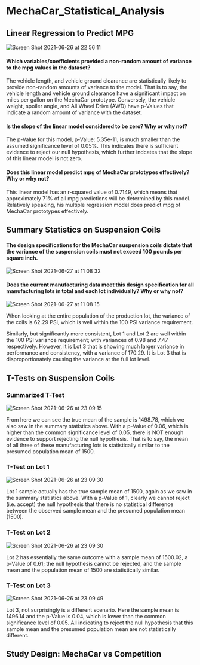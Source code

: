 # MechaCar_Statistical_Analysis


## Linear Regression to Predict MPG

![Screen Shot 2021-06-26 at 22 56 11](https://user-images.githubusercontent.com/79731109/123551282-b7fdc700-d736-11eb-9365-b7d061338e93.png)


#### Which variables/coefficients provided a non-random amount of variance to the mpg values in the dataset?

The vehicle length, and vehicle ground clearance are statistically likely to provide non-random amounts of variance to the model. That is to say, the vehicle length and vehicle ground clearance have a significant impact on miles per gallon on the MechaCar prototype. Conversely, the vehicle weight, spoiler angle, and All Wheel Drive (AWD) have p-Values that indicate a random amount of variance with the dataset.

#### Is the slope of the linear model considered to be zero? Why or why not?

The p-Value for this model, p-Value: 5.35e-11, is much smaller than the assumed significance level of 0.05%. This indicates there is sufficient evidence to reject our null hypothesis, which further indcates that the slope of this linear model is not zero.
#### Does this linear model predict mpg of MechaCar prototypes effectively? Why or why not?

This linear model has an r-squared value of 0.7149, which means that approximately 71% of all mpg predictions will be determined by this model. Relatively speaking, his multiple regression model does predict mpg of MechaCar prototypes effectively.

## Summary Statistics on Suspension Coils

#### The design specifications for the MechaCar suspension coils dictate that the variance of the suspension coils must not exceed 100 pounds per square inch. 

![Screen Shot 2021-06-27 at 11 08 32](https://user-images.githubusercontent.com/79731109/123551593-1f684680-d738-11eb-9ce9-604def5920c0.png)

#### Does the current manufacturing data meet this design specification for all manufacturing lots in total and each lot individually? Why or why not?

![Screen Shot 2021-06-27 at 11 08 15](https://user-images.githubusercontent.com/79731109/123551603-25f6be00-d738-11eb-9946-2fc102279609.png)

When looking at the entire population of the production lot, the variance of the coils is 62.29 PSI, which is well within the 100 PSI variance requirement.

Similarly, but significantly more consistent, Lot 1 and Lot 2 are well within the 100 PSI variance requirement; with variances of 0.98 and 7.47 respectively. However, it is Lot 3 that is showing much larger variance in performance and consistency, with a variance of 170.29. It is Lot 3 that is disproportionately causing the variance at the full lot level.


## T-Tests on Suspension Coils

### Summarized T-Test
![Screen Shot 2021-06-26 at 23 09 15](https://user-images.githubusercontent.com/79731109/123554503-ef27a480-d745-11eb-964d-d3d14d9006a1.png)

From here we can see the true mean of the sample is 1498.78, which we also saw in the summary statistics above. With a p-Value of 0.06, which is higher than the common significance level of 0.05, there is NOT enough evidence to support rejecting the null hypothesis. That is to say, the mean of all three of these manufacturing lots is statistically similar to the presumed population mean of 1500.

### T-Test on Lot 1
![Screen Shot 2021-06-26 at 23 09 30](https://user-images.githubusercontent.com/79731109/123554506-f189fe80-d745-11eb-90c7-d49e523ef520.png)

Lot 1 sample actually has the true sample mean of 1500, again as we saw in the summary statistics above. With a p-Value of 1, clearly we cannot reject (i.e. accept) the null hypothesis that there is no statistical difference between the observed sample mean and the presumed population mean (1500).

### T-Test on Lot 2
![Screen Shot 2021-06-26 at 23 09 30](https://user-images.githubusercontent.com/79731109/123554511-f5b61c00-d745-11eb-9099-60a77e4ba7ba.png)

Lot 2 has essentially the same outcome with a sample mean of 1500.02, a p-Value of 0.61; the null hypothesis cannot be rejected, and the sample mean and the population mean of 1500 are statistically similar.

### T-Test on Lot 3
![Screen Shot 2021-06-26 at 23 09 49](https://user-images.githubusercontent.com/79731109/123554518-fa7ad000-d745-11eb-9853-a3c5f019263f.png)

Lot 3, not surprisingly is a different scenario. Here the sample mean is 1496.14 and the p-Value is 0.04, which is lower than the common significance level of 0.05. All indicating to reject the null hypothesis that this sample mean and the presumed population mean are not statistically different.

## Study Design: MechaCar vs Competition


